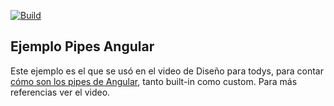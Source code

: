 
[![Build](https://github.com/uqbar-project/video-pipes-angular/actions/workflows/build.yml/badge.svg)](https://github.com/uqbar-project/video-pipes-angular/actions/workflows/build.yml)

## Ejemplo Pipes Angular

Este ejemplo es el que se usó en el video de Diseño para todys, para contar [cómo son los pipes de Angular](https://youtu.be/oFSaBekJq1s), tanto built-in como custom. Para más referencias ver el video.